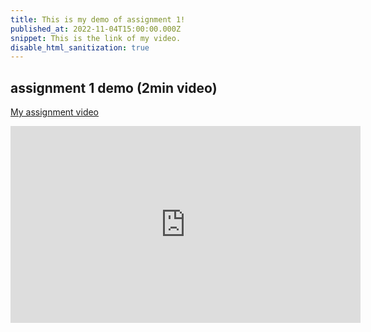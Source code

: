 ```yaml
---
title: This is my demo of assignment 1!
published_at: 2022-11-04T15:00:00.000Z
snippet: This is the link of my video.
disable_html_sanitization: true
---
```


## assignment 1 demo (2min video)

[My assignment video](https://youtu.be/hAidXCDcDwQ?si=8rjleF-TESKmVbyy)
<iframe width="560" height="315" src="https://www.youtube.com/embed/hAidXCDcDwQ?si=8rjleF-TESKmVbyy" title="YouTube video player" frameborder="0" allow="accelerometer; autoplay; clipboard-write; encrypted-media; gyroscope; picture-in-picture; web-share" referrerpolicy="strict-origin-when-cross-origin" allowfullscreen></iframe>

